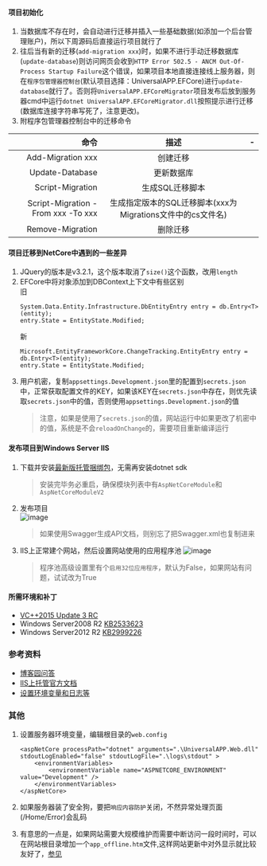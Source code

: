 #### 项目初始化
1. 当数据库不存在时，会自动进行迁移并插入一些基础数据(如添加一个后台管理账户)，所以下周源码后直接运行项目就行了
2. 往后当有新的迁移(`add-migration xxx`)时，如果不进行手动迁移数据库(`update-database`)则访问网页会收到`HTTP Error 502.5 - ANCM Out-Of-Process Startup Failure`这个错误，如果项目本地直接连接线上服务器，则在`程序包管理器控制台`(默认项目选择：UniversalAPP.EFCore)进行`update-database`就行了。否则将`UniversalAPP.EFCoreMigrator`项目发布后放到服务器cmd中运行`dotnet UniversalAPP.EFCoreMigrator.dll`按照提示进行迁移(数据库连接字符串写死了，注意更改)。
3. 附程序包管理器控制台中的迁移命令

命令|描述|-
-:|:-:|:-:
Add-Migration xxx|创建迁移|
Update-Database|更新数据库|
Script-Migration|生成SQL迁移脚本|
Script-Migration -From xxx -To xxx|生成指定版本的SQL迁移脚本(xxx为Migrations文件中的cs文件名)|
Remove-Migration|删除迁移|
 
#### 项目迁移到NetCore中遇到的一些差异

1. JQuery的版本是v3.2.1，这个版本取消了`size()`这个函数，改用`length`   
2. EFCore中将对象添加到DBContext上下文中有些区别   
    旧
    ```
    System.Data.Entity.Infrastructure.DbEntityEntry entry = db.Entry<T>(entity);
    entry.State = EntityState.Modified;
    ```
    新
    ```
    Microsoft.EntityFrameworkCore.ChangeTracking.EntityEntry entry = db.Entry<T>(entity);
    entry.State = EntityState.Modified;
    ```
3. 用户机密，复制```appsettings.Development.json```里的配置到```secrets.json```中，正常获取配置文件的KEY，如果该KEY在```secrets.json```中存在，则优先读取```secrets.json```中的值，否则使用```appsettings.Development.json```的值    
    >注意，如果是使用了```secrets.json```的值，网站运行中如果更改了机密中的值，系统是不会```reloadOnChange```的，需要项目重新编译运行


#### 发布项目到Windows Server IIS
1. 下载并安装[最新版托管捆绑包](https://www.microsoft.com/net/permalink/dotnetcore-current-windows-runtime-bundle-installer)，无需再安装dotnet sdk
    >安装完毕务必重启，确保模块列表中有```AspNetCoreModule```和```AspNetCoreModuleV2```
2. 发布项目   
    ![image](https://s2.ax1x.com/2019/04/02/A6eStU.jpg)
    > 如果使用Swagger生成API文档，则别忘了把Swagger.xml也复制进来

3. IIS上正常建个网站，然后设置网站使用的应用程序池
    ![image](https://s2.ax1x.com/2019/04/02/A6eg4U.jpg)
    >程序池高级设置里有个```启用32位应用程序```，默认为False，如果网站有问题，试试改为True   

#### 所需环境和补丁

 - [VC++2015 Update 3 RC](https://www.microsoft.com/zh-CN/download/details.aspx?id=52685)
 - Windows Server2008 R2  [KB2533623](https://support.microsoft.com/en-us/help/2533623/microsoft-security-advisory-insecure-library-loading-could-allow-remot)
 - Windows Server2012 R2   [KB2999226](https://support.microsoft.com/en-us/help/2999226/update-for-universal-c-runtime-in-windows)

 ### 参考资料
 - [博客园问答](https://q.cnblogs.com/q/111731/)
 - [IIS上托管官方文档](https://docs.microsoft.com/zh-cn/aspnet/core/host-and-deploy/iis/index?view=aspnetcore-2.2)
 - [设置环境变量和日志等](https://docs.microsoft.com/zh-cn/aspnet/core/host-and-deploy/aspnet-core-module?tabs=aspnetcore2x&view=aspnetcore-2.2)

 ### 其他
 1. 设置服务器环境变量，编辑根目录的```web.config```
    ```
    <aspNetCore processPath="dotnet" arguments=".\UniversalAPP.Web.dll" stdoutLogEnabled="false" stdoutLogFile=".\logs\stdout" >
	    <environmentVariables>
		    <environmentVariable name="ASPNETCORE_ENVIRONMENT" value="Development" />
	    </environmentVariables>
	</aspNetCore>
    ```

2. 如果服务器装了安全狗，要把```响应内容防护```关闭，不然异常处理页面(/Home/Error)会乱码

3. 有意思的一点是，如果网站需要大规模维护而需要中断访问一段时间时，可以在网站根目录增加一个```app_offline.htm```文件,这样网站更新中对外显示就比较友好了，[参见](https://docs.microsoft.com/zh-cn/aspnet/core/host-and-deploy/aspnet-core-module?tabs=aspnetcore2x&view=aspnetcore-2.2#appofflinehtm)
